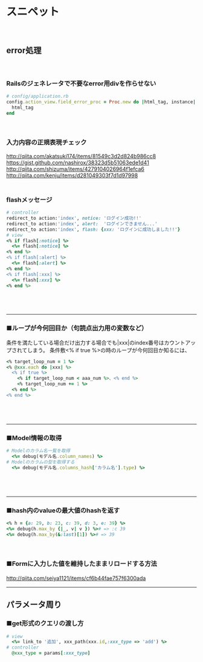 
# スニペット
　  
## error処理
　  
### Railsのジェネレータで不要なerror用divを作らせない
```ruby
# config/application.rb
config.action_view.field_error_proc = Proc.new do |html_tag, instance| 
  html_tag
end
```
　  
### 入力内容の正規表現チェック
http://qiita.com/akatsuki174/items/81549c3d2d824b986cc8  
https://gist.github.com/nashirox/38323d5b51063ede1d41  
http://qiita.com/shizuma/items/4279104026964f1efca6  
http://qiita.com/kenju/items/d281049303f7d1d97998  
　  
### flashメッセージ
```ruby
# controller
redirect_to action:'index', notice: 'ログイン成功!!'
redirect_to action:'index', alert:  'ログインできません...'
redirect_to action:'index', flash: {xxx: 'ログインに成功しました!!'}
# view
<% if flash[:notice] %>
  <%= flash[:notice] %>
<% end %>
<% if flash[:alert] %>
  <%= flash[:alert] %>
<% end %>
<% if flash[:xxx] %>
  <%= flash[:xxx] %>
<% end %>
```
　  
　  
- - - 
### ■ループが今何回目か（句読点出力用の変数など）
条件を満たしている場合だけ出力する場合でも|xxx|のindex番号はカウントアップされてしまう。
条件敷<% if true %>の時のループが今何回目か知るには、
```ruby
<% target_loop_num = 1 %>
<% @xxx.each do |xxx| %>
  <% if true %>
    <% if target_loop_num < aaa_num %>、<% end %>
    <% target_loop_num += 1 %>
  <% end %>
<% end %>
```
　  
　  
- - - 
### ■Model情報の取得
```ruby
# Modelのカラム名一覧を取得
  <%= debug(モデル名.column_names) %>
# Modelのカラムの型を取得する
  <%= debug(モデル名.columns_hash['カラム名'].type) %>
```
　  
　  
- - - 
### ■hash内のvalueの最大値のhashを返す
```ruby
<% h = {a: 29, b: 23, c: 39, d: 3, e: 39} %>
<%= debug(h.max_by {|_, v| v }) %># => :c 39
<%= debug(h.max_by(&:last)[1]) %># => 39
```

　  
### ■Formに入力した値を維持したままリロードする方法
http://qiita.com/seiya1121/items/cf6b44fae757f6300ada
　  
- - - 
## パラメータ周り
### ■get形式のクエリの渡し方
```ruby
# view
  <%= link_to '追加', xxx_path(xxx.id,:xxx_type => 'add') %>
# controller
  @xxx_type = params[:xxx_type]
```



